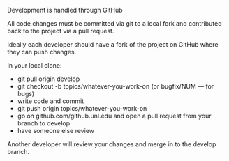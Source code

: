 Development is handled through GitHub

All code changes must be committed via git to a local fork
and contributed back to the project via a pull request.

Ideally each developer should have a fork of the project
on GitHub where they can push changes.

In your local clone:

 * git pull origin develop
 * git checkout -b topics/whatever-you-work-on (or bugfix/NUM — for bugs)
 * write code and commit
 * git push origin topics/whatever-you-work-on
 * go on github.com/github.unl.edu and open a pull request from your branch to develop
 * have someone else review

Another developer will review your changes and merge in to the develop branch.
